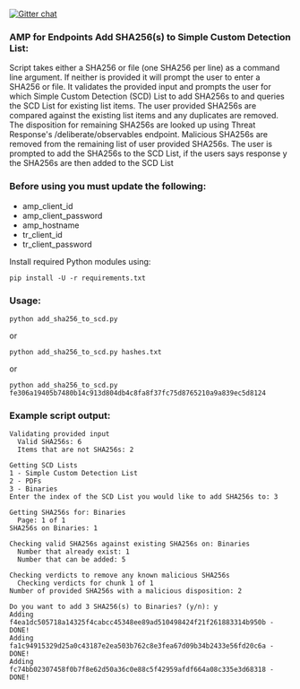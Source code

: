 [![Gitter chat](https://img.shields.io/badge/gitter-join%20chat-brightgreen.svg)](https://gitter.im/CiscoSecurity/AMP-for-Endpoints "Gitter chat")

### AMP for Endpoints Add SHA256(s) to Simple Custom Detection List:

Script takes either a SHA256 or file (one SHA256 per line) as a command line argument. If neither is provided it will prompt the user to enter a SHA256 or file. It validates the provided input and prompts the user for which Simple Custom Detection (SCD) List to add SHA256s to and queries the SCD List for existing list items. The user provided SHA256s are compared against the existing list items and any duplicates are removed. The disposition for remaining SHA256s are looked up using Threat Response's /deliberate/observables endpoint. Malicious SHA256s are removed from the remaining list of user provided SHA256s. The user is prompted to add the SHA256s to the SCD List, if the users says response y the SHA256s are then added to the SCD List


### Before using you must update the following:
- amp_client_id
- amp_client_password
- amp_hostname
- tr_client_id
- tr_client_password

Install required Python modules using:
```
pip install -U -r requirements.txt
```

### Usage:
```
python add_sha256_to_scd.py
```
or
```
python add_sha256_to_scd.py hashes.txt
```
or
```
python add_sha256_to_scd.py fe306a19405b7480b14c913d804db4c8fa8f37fc75d8765210a9a839ec5d8124
```

### Example script output:  
```
Validating provided input
  Valid SHA256s: 6
  Items that are not SHA256s: 2

Getting SCD Lists
1 - Simple Custom Detection List
2 - PDFs
3 - Binaries
Enter the index of the SCD List you would like to add SHA256s to: 3

Getting SHA256s for: Binaries
  Page: 1 of 1
SHA256s on Binaries: 1

Checking valid SHA256s against existing SHA256s on: Binaries
  Number that already exist: 1
  Number that can be added: 5

Checking verdicts to remove any known malicious SHA256s
  Checking verdicts for chunk 1 of 1
Number of provided SHA256s with a malicious disposition: 2

Do you want to add 3 SHA256(s) to Binaries? (y/n): y
Adding f4ea1dc505718a14325f4cabcc45348ee89ad510498424f21f261883314b950b - DONE!
Adding fa1c94915329d25a0c43187e2ea503b762c8e3fea67d09b34b2433e56fd20c6a - DONE!
Adding fc74bb02307458f0b7f8e62d50a36c0e88c5f42959afdf664a08c335e3d68318 - DONE!
```
